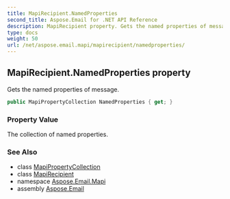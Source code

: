 ```yaml
---
title: MapiRecipient.NamedProperties
second_title: Aspose.Email for .NET API Reference
description: MapiRecipient property. Gets the named properties of message
type: docs
weight: 50
url: /net/aspose.email.mapi/mapirecipient/namedproperties/
---
```

## MapiRecipient.NamedProperties property

Gets the named properties of message.

```csharp
public MapiPropertyCollection NamedProperties { get; }
```

### Property Value

The collection of named properties.

### See Also

* class [MapiPropertyCollection](../../mapipropertycollection/)
* class [MapiRecipient](../)
* namespace [Aspose.Email.Mapi](../../mapirecipient/)
* assembly [Aspose.Email](../../../)


